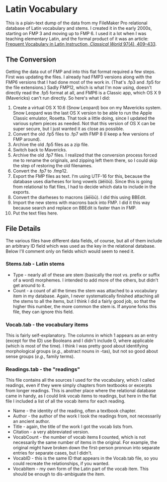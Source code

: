 # Latin Vocabulary
This is a plain-text dump of the data from my FileMaker Pro relational database of Latin vocabulary and stems. I created it in the early 2000s, starting on FMP 3 and moving up to FMP 6. I used it a lot when I was teaching elementary Latin, and the formal product of it was an article: [Frequent Vocabulary in Latin Instruction, *Classical World* 97(4), 409–433](http://www.jstor.org/stable/4352875).

## The Conversion
Getting the data out of FMP and into this flat format required a few steps. First was updating the files. I already had FMP3 versions along with the FMP6 versions that I had done most of the work in. (That's .fp3 and .fp5 for the file extensions.) Sadly FMP12, which is what I'm now using, doesn't directly read the .fp5 format at all, and FMP6 is a Classic app, which OS X 9 (Mavericks) can't run directly. So hereʻs what I did:

  1. Create a virtual OS X 10.6 (Snow Leopard) box on my Mavericks system. Snow Leopard was the last OS X version to be able to run the Apple Classic emulator, Rosetta. That took a little doing, since I updated the various sytem pieces as needed. Not that this version of OS X can be super secure, but I just wanted it as close as possible.
  1. Convert the old .fp5 files to .fp7 with FMP 8 (I keep a few versions of FMP around).
  1. Archive the old .fp5 files as a zip file.
  1. Switch back to Mavericks.
  1. Archive the old .fp7 files. I realized that the conversion process forced me to rename the originals, and zipping left them there, so I could skip the step of restoring the old filenames.
  1. Convert the .fp7 to .fmp12.
  1. Export the FMP files as text. Iʻm using UTF-16 for this, because the database uses diarheses for long vowels (äëïöü). Since this is going from relational to flat files, I had to decide which data to include in the exports.
  1. Convert the diarheses to macrons (āēīōū). I did this using BBEdit.
  1. Import the new stems with macrons back into FMP. I did it this way because search and replace on BBEdit is faster than in FMP.
  1. Put the text files here.
  
## File Details
The various files have different data fields, of course, but all of them include an arbitrary ID field which was used as the key in the relational database. Below I'll comment only on fields which would seem to need it.

### Stems.tab - Latin stems
  * Type - nearly all of these are stem (basically the root vs. prefix or suffix of a word) morphemes. I intended to add more of the others, but didn't get around to it.
  * Count - a count of all the times the stem was attached to a vocabulary item in my database. Again, I never systematically finished attaching all the stems to all the items, but I think I did a fairly good job, so that the higher this number, the more common the stem is. If anyone forks this file, they can ignore this field.

### Vocab.tab - the vocabulary items
This is fairly self-explanatory. The columns in which 1 appears as an entry (except for the ID) use Booleans and I didn't include 0, where applicable (which is most of the time). I think I was pretty good about identifying morphological groups (*e.g.*, abstract nouns in -tas), but not so good about sense groups (*e.g.*, family terms).

### Readings.tab - the "readings"
This file contains all the sources I used for the vocabulary, which I called readings, even if they were simply chapters from textbooks or excerpts from longer readings. This is another place where the relational database came in handy, as I could link vocab items to readings, but here in the flat file I included a list of all the vocab items for each reading.

  * Name - the identity of the reading, often a textbook chapter.
  * Author - the author of the work I took the readings from, not necessarily an ancient author.
  * Title - again, the title of the work I got the vocab lists from.
  * Citation - a very abbreviated version.
  * VocabCount - the number of vocab items **I** counted, which is not necessarily the same number of items in the original. For example, the original might have broken down the first-person pronoun into separate entries for separate cases, but I didn't.
  * VocabID - this is the same ID that appears in the Vocab.tab file, so you could recreate the relationships, if you wanted.
  * VocabItem - my own form of the Latin part of the vocab item. This should be enough to dis-ambiguate the item.
